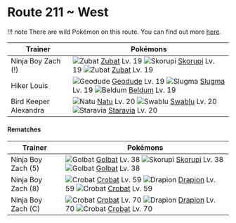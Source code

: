 # Route 211 ~ West

!!! note
    There are wild Pokémon on this route. You can find out more [here](/wild_pokemon/route_211__west/).


Trainer                    | Pokémons
---                        | ---
Ninja Boy Zach (!)         | ![][041]  [Zubat] Lv. 19  ![][451]  [Skorupi] Lv. 19  ![][041]  [Zubat] Lv. 19
Hiker Louis                | ![][074]  [Geodude] Lv. 19  ![][218]  [Slugma] Lv. 19  ![][374]  [Beldum] Lv. 19
Bird Keeper Alexandra      | ![][177]  [Natu] Lv. 20  ![][333]  [Swablu] Lv. 20  ![][397]  [Staravia] Lv. 20

#### Rematches

Trainer                    | Pokémons
---                        | ---
Ninja Boy Zach (5)         | ![][042]  [Golbat] Lv. 38  ![][451]  [Skorupi] Lv. 38  ![][042]  [Golbat] Lv. 38
Ninja Boy Zach (8)         | ![][169]  [Crobat] Lv. 59  ![][452]  [Drapion] Lv. 59  ![][169]  [Crobat] Lv. 59
Ninja Boy Zach (C)         | ![][169]  [Crobat] Lv. 70  ![][452]  [Drapion] Lv. 70  ![][169]  [Crobat] Lv. 70


[041]: https://raw.githubusercontent.com/PokeAPI/sprites/master/sprites/pokemon/41.png "Zubat"
[042]: https://raw.githubusercontent.com/PokeAPI/sprites/master/sprites/pokemon/42.png "Golbat"
[074]: https://raw.githubusercontent.com/PokeAPI/sprites/master/sprites/pokemon/74.png "Geodude"
[169]: https://raw.githubusercontent.com/PokeAPI/sprites/master/sprites/pokemon/169.png "Crobat"
[177]: https://raw.githubusercontent.com/PokeAPI/sprites/master/sprites/pokemon/177.png "Natu"
[218]: https://raw.githubusercontent.com/PokeAPI/sprites/master/sprites/pokemon/218.png "Slugma"
[333]: https://raw.githubusercontent.com/PokeAPI/sprites/master/sprites/pokemon/333.png "Swablu"
[374]: https://raw.githubusercontent.com/PokeAPI/sprites/master/sprites/pokemon/374.png "Beldum"
[397]: https://raw.githubusercontent.com/PokeAPI/sprites/master/sprites/pokemon/397.png "Staravia"
[451]: https://raw.githubusercontent.com/PokeAPI/sprites/master/sprites/pokemon/451.png "Skorupi"
[452]: https://raw.githubusercontent.com/PokeAPI/sprites/master/sprites/pokemon/452.png "Drapion"
[Zubat]: /pokemon_changes/041/
[Golbat]: /pokemon_changes/042/
[Geodude]: /pokemon_changes/074/
[Crobat]: /pokemon_changes/169/
[Natu]: /pokemon_changes/177/
[Slugma]: /pokemon_changes/218/
[Swablu]: /pokemon_changes/333/
[Beldum]: /pokemon_changes/374/
[Staravia]: /pokemon_changes/397/
[Skorupi]: /pokemon_changes/451/
[Drapion]: /pokemon_changes/452/
